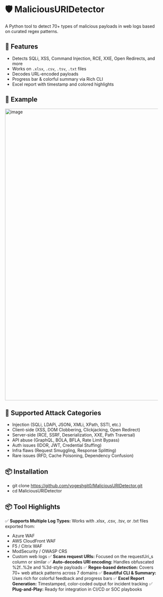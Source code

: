 # 🛡️ MaliciousURIDetector
A Python tool to detect 70+ types of malicious payloads in web logs based on curated regex patterns.

## 🚀 Features
- Detects SQLi, XSS, Command Injection, RCE, XXE, Open Redirects, and more
- Works on `.xlsx`, `.csv`, `.tsv`, `.txt` files
- Decodes URL-encoded payloads
- Progress bar & colorful summary via Rich CLI
- Excel report with timestamp and colored highlights

## 📸 Example

<img width="960" alt="image" src="https://github.com/user-attachments/assets/360a2ab7-8dc4-47de-bcad-f5c70e976112" />

## 🧪 Supported Attack Categories

- Injection (SQLi, LDAPi, JSONi, XMLi, XPath, SSTI, etc.)
- Client-side (XSS, DOM Clobbering, Clickjacking, Open Redirect)
- Server-side (RCE, SSRF, Deserialization, XXE, Path Traversal)
- API abuse (GraphQL, BOLA, BFLA, Rate Limit Bypass)
- Auth issues (IDOR, JWT, Credential Stuffing)
- Infra flaws (Request Smuggling, Response Splitting)
- Rare issues (RFD, Cache Poisoning, Dependency Confusion)

## 📦 Installation

- git clone https://github.com/yogeshgit0/MaliciousURIDetector.git
- cd MaliciousURIDetector

## 📦 Tool Highlights
✅ **Supports Multiple Log Types:** Works with .xlsx, .csv, .tsv, or .txt files exported from:
- Azure WAF
- AWS CloudFront WAF
- F5 / Citrix WAF
- ModSecurity / OWASP CRS
- Custom web logs
✅ **Scans request URIs:** Focused on the requestUri_s column or similar
✅ **Auto-decodes URI encoding:** Handles obfuscated %2f..%2e and %3d-style payloads
✅ **Regex-based detection:** Covers 70+ web attack patterns across 7 domains
✅ **Beautiful CLI & Summary:** Uses rich for colorful feedback and progress bars
✅ **Excel Report Generation:** Timestamped, color-coded output for incident tracking
✅ **Plug-and-Play:** Ready for integration in CI/CD or SOC playbooks
